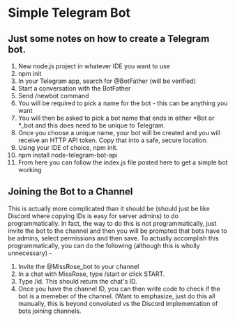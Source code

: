 # Simple Telegram Bot

## Just some notes on how to create a Telegram bot.

1) New node.js project in whatever IDE you want to use
2) npm init
3) In your Telegram app, search for @BotFather (will be verified)
4) Start a conversation with the BotFather
5) Send /newbot command
6) You will be required to pick a name for the bot - this can be anything you want
7) You will then be asked to pick a bot name that ends in either *Bot or *_bot and this does need to be unique to Telegram.
8) Once you choose a unique name, your bot will be created and you will receive an HTTP API token. Copy that into a safe, secure location.
9) Using your IDE of choice, npm init.
10) npm install node-telegram-bot-api
11) From here you can follow the index.js file posted here to get a simple bot working

## Joining the Bot to a Channel

This is actually more complicated than it should be (should just be like Discord where copying IDs is easy for server admins) to do programmatically. In fact, the way to do this is not programmatically, just invite the bot to the channel and then you will be prompted that bots have to be admins, select permissions and then save. To actually accomplish this programmatically, you can do the following (although this is wholly unnecessary) -

1) Invite the @MissRose_bot to your channel
2) In a chat with MissRose, type /start or click START.
3) Type /id. This should return the chat's ID.
4) Once you have the channel ID, you can then write code to check if the bot is a memeber of the channel. (Want to emphasize, just do this all manually, this is beyond convoluted vs the Discord implementation of bots joining channels.
